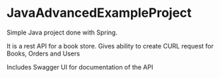 # JavaAdvancedExampleProject

Simple Java project done with Spring.

It is a rest API for a book store.
Gives ability to create CURL request for Books, Orders and Users

Includes Swagger UI for documentation of the API
